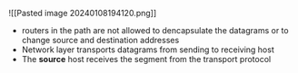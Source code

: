 ![[Pasted image 20240108194120.png]]
- routers in the path are not allowed to dencapsulate the datagrams or to change source and destination addresses
- Network layer transports datagrams from sending to receiving host
- The **source** host receives the segment from the transport protocol